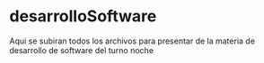 # desarrolloSoftware
Aqui se subiran todos los archivos para presentar de la materia de desarrollo de software del turno noche
